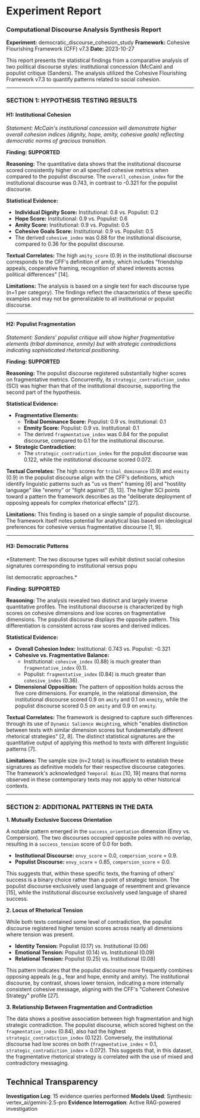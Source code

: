 # Experiment Report

### **Computational Discourse Analysis Synthesis Report**

**Experiment:** democratic_discourse_cohesion_study
**Framework:** Cohesive Flourishing Framework (CFF) v7.3
**Date:** 2023-10-27

This report presents the statistical findings from a comparative analysis of two political discourse styles: institutional concession (McCain) and populist critique (Sanders). The analysis utilized the Cohesive Flourishing Framework v7.3 to quantify patterns related to social cohesion.

---

### **SECTION 1: HYPOTHESIS TESTING RESULTS**

#### **H1: Institutional Cohesion**
*Statement: McCain's institutional concession will demonstrate higher overall cohesion indices (dignity, hope, amity, cohesive goals) reflecting democratic norms of gracious transition.*

**Finding: SUPPORTED**

**Reasoning:**
The quantitative data shows that the institutional discourse scored consistently higher on all specified cohesive metrics when compared to the populist discourse. The `overall_cohesion_index` for the institutional discourse was 0.743, in contrast to -0.321 for the populist discourse.

**Statistical Evidence:**
*   **Individual Dignity Score:** Institutional: 0.8 vs. Populist: 0.2
*   **Hope Score:** Institutional: 0.9 vs. Populist: 0.6
*   **Amity Score:** Institutional: 0.9 vs. Populist: 0.5
*   **Cohesive Goals Score:** Institutional: 0.9 vs. Populist: 0.5
*   The derived `cohesive_index` was 0.88 for the institutional discourse, compared to 0.36 for the populist discourse.

**Textual Correlates:**
The high `amity_score` (0.9) in the institutional discourse corresponds to the CFF's definition of amity, which includes "friendship appeals, cooperative framing, recognition of shared interests across political differences" [14].

**Limitations:**
The analysis is based on a single text for each discourse type (n=1 per category). The findings reflect the characteristics of these specific examples and may not be generalizable to all institutional or populist discourse.

---

#### **H2: Populist Fragmentation**
*Statement: Sanders' populist critique will show higher fragmentative elements (tribal dominance, enmity) but with strategic contradictions indicating sophisticated rhetorical positioning.*

**Finding: SUPPORTED**

**Reasoning:**
The populist discourse registered substantially higher scores on fragmentative metrics. Concurrently, its `strategic_contradiction_index` (SCI) was higher than that of the institutional discourse, supporting the second part of the hypothesis.

**Statistical Evidence:**
*   **Fragmentative Elements:**
    *   **Tribal Dominance Score:** Populist: 0.9 vs. Institutional: 0.1
    *   **Enmity Score:** Populist: 0.9 vs. Institutional: 0.1
    *   The derived `fragmentative_index` was 0.84 for the populist discourse, compared to 0.1 for the institutional discourse.
*   **Strategic Contradiction:**
    *   The `strategic_contradiction_index` for the populist discourse was 0.122, while the institutional discourse scored 0.072.

**Textual Correlates:**
The high scores for `tribal_dominance` (0.9) and `enmity` (0.9) in the populist discourse align with the CFF's definitions, which identify linguistic patterns such as "us vs them" framing [6] and "hostility language" like "enemy" or "fight against" [5, 13]. The higher SCI points toward a pattern the framework describes as the "deliberate deployment of opposing appeals for complex rhetorical effects" [27].

**Limitations:**
This finding is based on a single sample of populist discourse. The framework itself notes potential for analytical bias based on ideological preferences for cohesive versus fragmentative discourse [1, 9].

---

#### **H3: Democratic Patterns**
*Statement: The two discourse types will exhibit distinct social cohesion signatures corresponding to institutional versus popu

list democratic approaches.*

**Finding: SUPPORTED**

**Reasoning:**
The analysis revealed two distinct and largely inverse quantitative profiles. The institutional discourse is characterized by high scores on cohesive dimensions and low scores on fragmentative dimensions. The populist discourse displays the opposite pattern. This differentiation is consistent across raw scores and derived indices.

**Statistical Evidence:**
*   **Overall Cohesion Index:** Institutional: 0.743 vs. Populist: -0.321
*   **Cohesive vs. Fragmentative Balance:**
    *   Institutional: `cohesive_index` (0.88) is much greater than `fragmentative_index` (0.1).
    *   Populist: `fragmentative_index` (0.84) is much greater than `cohesive_index` (0.36).
*   **Dimensional Opposition:** The pattern of opposition holds across the five core dimensions. For example, in the relational dimension, the institutional discourse scored 0.9 on `amity` and 0.1 on `enmity`, while the populist discourse scored 0.5 on `amity` and 0.9 on `enmity`.

**Textual Correlates:**
The framework is designed to capture such differences through its use of `Dynamic Salience Weighting`, which "enables distinction between texts with similar dimension scores but fundamentally different rhetorical strategies" [2, 8]. The distinct statistical signatures are the quantitative output of applying this method to texts with different linguistic patterns [7].

**Limitations:**
The sample size (n=2 total) is insufficient to establish these signatures as definitive models for their respective discourse categories. The framework's acknowledged `Temporal Bias` [10, 19] means that norms observed in these contemporary texts may not apply to other historical contexts.

---

### **SECTION 2: ADDITIONAL PATTERNS IN THE DATA**

**1. Mutually Exclusive Success Orientation**

A notable pattern emerged in the `success_orientation` dimension (Envy vs. Compersion). The two discourses occupied opposite poles with no overlap, resulting in a `success_tension` score of 0.0 for both.

*   **Institutional Discourse:** `envy_score` = 0.0, `compersion_score` = 0.9.
*   **Populist Discourse:** `envy_score` = 0.85, `compersion_score` = 0.0.

This suggests that, within these specific texts, the framing of others' success is a binary choice rather than a point of strategic tension. The populist discourse exclusively used language of resentment and grievance [15], while the institutional discourse exclusively used language of shared success.

**2. Locus of Rhetorical Tension**

While both texts contained some level of contradiction, the populist discourse registered higher tension scores across nearly all dimensions where tension was present.

*   **Identity Tension:** Populist (0.17) vs. Institutional (0.06)
*   **Emotional Tension:** Populist (0.14) vs. Institutional (0.09)
*   **Relational Tension:** Populist (0.25) vs. Institutional (0.08)

This pattern indicates that the populist discourse more frequently combines opposing appeals (e.g., fear and hope, enmity and amity). The institutional discourse, by contrast, shows lower tension, indicating a more internally consistent cohesive message, aligning with the CFF's "Coherent Cohesive Strategy" profile [27].

**3. Relationship Between Fragmentation and Contradiction**

The data shows a positive association between high fragmentation and high strategic contradiction. The populist discourse, which scored highest on the `fragmentative_index` (0.84), also had the highest `strategic_contradiction_index` (0.122). Conversely, the institutional discourse had low scores on both (`fragmentative_index` = 0.1, `strategic_contradiction_index` = 0.072). This suggests that, in this dataset, the fragmentative rhetorical strategy is correlated with the use of mixed and contradictory messaging.

## Technical Transparency
**Investigation Log**: 15 evidence queries performed
**Models Used**: Synthesis: vertex_ai/gemini-2.5-pro
**Evidence Interrogation**: Active RAG-powered investigation
